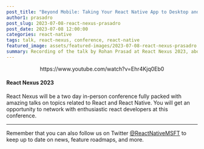 ```yaml
---
post_title: "Beyond Mobile: Taking Your React Native App to Desktop and Web by Rohan Prasad"
author1: prasadro
post_slug: 2023-07-08-react-nexus-prasadro
post_date: 2023-07-08 12:00:00
categories: react-native
tags: talk, react-nexus, conference, react-native
featured_image: assets/featured-images/2023-07-08-react-nexus-prasadro.jpg
summary: Recording of the talk by Rohan Prasad at React Nexus 2023, about all the platforms that you can target in a React Native project - not just iOS and Android.
---
```


<p align="center">
https://www.youtube.com/watch?v=Ehr4Kjq0Eb0
</p>

#### React Nexus 2023

React Nexus will be a two day in-person conference fully packed with amazing talks on topics related to React and React Native. You will get an opportunity to network with enthusiastic react developers at this conference.

---

Remember that you can also follow us on Twitter [@ReactNativeMSFT](https://twitter.com/reactnativemsft) to keep up to date on news, feature roadmaps, and more.
